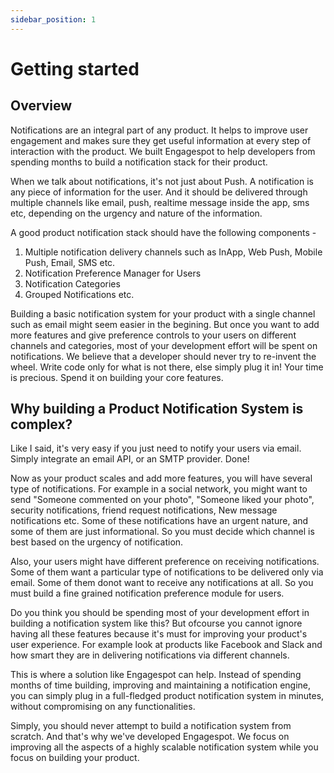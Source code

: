 ```yaml
---
sidebar_position: 1
---
```


# Getting started

## Overview

Notifications are an integral part of any product. It helps to improve user engagement and makes sure they get useful information at every step of interaction with the product. We built Engagespot to help developers from spending months to build a notification stack for their product.

When we talk about notifications, it's not just about Push. A notification is any piece of information for the user. And it should be delivered through multiple channels like email, push, realtime message inside the app, sms etc, depending on the urgency and nature of the information.

A good product notification stack should have the following components -

1. Multiple notification delivery channels such as InApp, Web Push, Mobile Push, Email, SMS etc.
2. Notification Preference Manager for Users
3. Notification Categories
4. Grouped Notifications etc.

Building a basic notification system for your product with a single channel such as email might seem easier in the begining. But once you want to add more features and give preference controls to your users on different channels and categories, most of your development effort will be spent on notifications. We believe that a developer should never try to re-invent the wheel. Write code only for what is not there, else simply plug it in! Your time is precious. Spend it on building your core features.

## Why building a Product Notification System is complex?

Like I said, it's very easy if you just need to notify your users via email. Simply integrate an email API, or an SMTP provider. Done!

Now as your product scales and add more features, you will have several type of notifications. For example in a social network, you might want to send "Someone commented on your photo", "Someone liked your photo", security notifications, friend request notifications, New message notifications etc. Some of these notifications have an urgent nature, and some of them are just informational. So you must decide which channel is best based on the urgency of notification.

Also, your users might have different preference on receiving notifications. Some of them want a particular type of notifications to be delivered only via email. Some of them donot want to receive any notifications at all. So you must build a fine grained notification preference module for users.

Do you think you should be spending most of your development effort in building a notification system like this? But ofcourse you cannot ignore having all these features because it's must for improving your product's user experience. For example look at products like Facebook and Slack and how smart they are in delivering notifications via different channels.

This is where a solution like Engagespot can help. Instead of spending months of time building, improving and maintaining a notification engine, you can simply plug in a full-fledged product notification system in minutes, without compromising on any functionalities.

Simply, you should never attempt to build a notification system from scratch. And that's why we've developed Engagespot. We focus on improving all the aspects of a highly scalable notification system while you focus on building your product.
